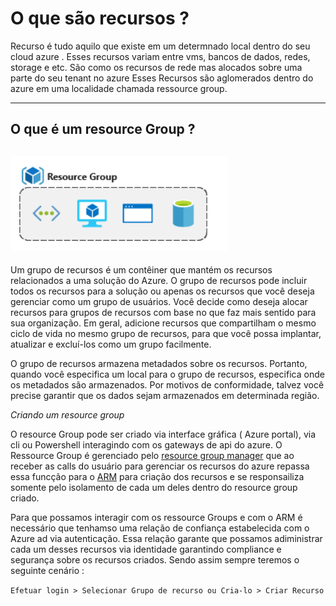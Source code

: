 # O que são recursos ?

Recurso é tudo aquilo que existe em um determnado local dentro do seu cloud azure . Esses recursos variam entre vms, bancos de dados, redes, storage e etc. São como os recursos de rede mas alocados sobre uma parte do seu tenant no azure
Esses Recursos são aglomerados dentro do azure em uma localidade chamada ressource group.

----

## O que é um resource Group ?

![Resource Group](img/image-32.png)
</br>
----

Um grupo de recursos é um contêiner que mantém os recursos relacionados a uma solução do Azure. O grupo de recursos pode incluir todos os recursos para a solução ou apenas os recursos que você deseja gerenciar como um grupo de usuários. 
Você decide como deseja alocar recursos para grupos de recursos com base no que faz mais sentido para sua organização. 
Em geral, adicione recursos que compartilham o mesmo ciclo de vida no mesmo grupo de recursos, para que você possa implantar, atualizar e excluí-los como um grupo facilmente.

O grupo de recursos armazena metadados sobre os recursos. 
Portanto, quando você especifica um local para o grupo de recursos, especifica onde os metadados são armazenados. Por motivos de conformidade, talvez você precise garantir que os dados sejam armazenados em determinada região.

*Criando um resource group*

O resource Group pode ser criado via interface gráfica ( Azure portal), via cli ou Powershell interagindo com os gateways de api do azure.
O Ressource Group é gerenciado pelo [resource group manager](https://docs.microsoft.com/en-us/azure/azure-resource-manager/management/overview) que ao receber as calls do usuário para gerenciar os recursos do azure repassa essa funcção para o [ARM](https://www.google.com/search?client=firefox-b-d&q=azure+arm) para criação dos recursos e se responsailiza somente pelo isolamento de cada um deles dentro do resource group criado.

Para que possamos interagir com os ressource Groups e com o ARM é necessário que tenhamso uma relação de confiança estabelecida com o Azure ad via autenticação. Essa relação garante que possamos adiministrar cada um desses recursos via identidade garantindo compliance e segurança sobre os recursos criados. Sendo assim sempre teremos o seguinte cenário :

```Efetuar login > Selecionar Grupo de recurso ou Cria-lo > Criar Recurso ```
